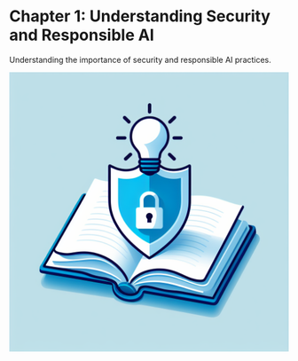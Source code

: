 # Chapter 1: Understanding Security and Responsible AI

Understanding the importance of security and responsible AI practices.

![Understanding Security and Responsible AI](../media/chapter_01.jpeg)
